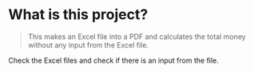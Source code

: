 # What is this project?
> This makes an Excel file into a PDF and calculates the total money without any input from the Excel file.

Check the Excel files and check if there is an input from the file. 